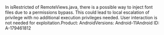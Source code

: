 In isRestricted of RemoteViews.java, there is a possible way to inject font files due to a permissions bypass. This could lead to local escalation of privilege with no additional execution privileges needed. User interaction is not needed for exploitation.Product: AndroidVersions: Android-11Android ID: A-179461812